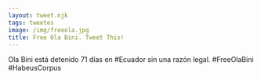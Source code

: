 ```yaml
---
layout: tweet.njk
tags: tweetes
image: /img/freeola.jpg
title: Free Ola Bini. Tweet This!
---
```

Ola Bini está detenido 71 días en #Ecuador sin una razón legal. #FreeOlaBini #HabeusCorpus
